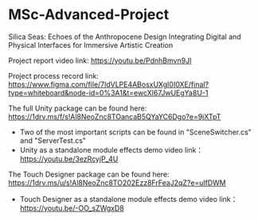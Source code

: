 # MSc-Advanced-Project
Silica Seas: Echoes of the Anthropocene
Design Integrating Digital and Physical Interfaces for Immersive Artistic Creation

Project report video link: https://youtu.be/PdnhBmvn9JI

Project process record link: https://www.figma.com/file/7ldVLPE4ABosxUXgI0I0XE/final?type=whiteboard&node-id=0%3A1&t=ewcXl67JwUEgYa8U-1

The full Unity package can be found here: https://1drv.ms/f/s!Al8NeoZnc8TOancaB5QYaYC6Dgo?e=9jXTpT
* Two of the most important scripts can be found in "SceneSwitcher.cs" and "ServerTest.cs"
* Unity as a standalone module effects demo video link：https://youtu.be/3ezRcyjP_4U

The Touch Designer package can be found here: https://1drv.ms/u/s!Al8NeoZnc8TO202Ezz8FrFeaJ2qZ?e=ulfDWM
* Touch Designer as a standalone module effects demo video link：https://youtu.be/-OO_sZWgxD8

